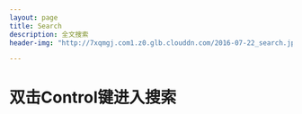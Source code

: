 ```yaml
---
layout: page
title: Search
description: 全文搜索
header-img: "http://7xqmgj.com1.z0.glb.clouddn.com/2016-07-22_search.jpeg"

---
```


# 双击Control键进入搜索